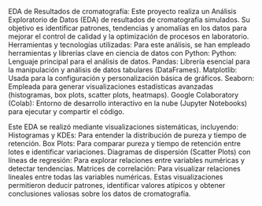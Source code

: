 EDA de Resultados de cromatografía:
Este proyecto realiza un Análisis Exploratorio de Datos (EDA) de resultados de cromatografía simulados. Su objetivo es identificar patrones, tendencias y anomalías en los datos para mejorar el control de calidad y la optimización de procesos en laboratorio. 
Herramientas y tecnologías utilizadas: Para este análisis, se han empleado herramientas y librerías clave en ciencia de datos con Python: 
Python: Lenguaje principal para el análisis de datos. 
Pandas: Librería esencial para la manipulación y análisis de datos tabulares (DataFrames). 
Matplotlib: Usada para la configuración y personalización básica de gráficos. 
Seaborn: Empleada para generar visualizaciones estadísticas avanzadas (histogramas, box plots, scatter plots, heatmaps). 
Google Colaboratory (Colab): Entorno de desarrollo interactivo en la nube (Jupyter Notebooks) para ejecutar y compartir el código. 

Este EDA se realizó mediante visualizaciones sistemáticas, incluyendo:
Histogramas y KDEs: Para entender la distribución de pureza y tiempo de retención. 
Box Plots: Para comparar pureza y tiempo de retención entre lotes e identificar variaciones. 
Diagramas de dispersión (Scatter Plots) con líneas de regresión: Para explorar relaciones entre variables numéricas y detectar tendencias. 
Matrices de correlación: Para visualizar relaciones lineales entre todas las variables numéricas. Estas visualizaciones permitieron deducir patrones, identificar valores atípicos y obtener conclusiones valiosas sobre los datos de cromatografía.
